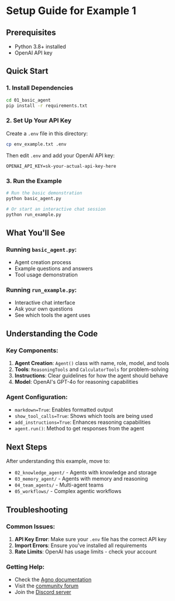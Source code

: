 # Setup Guide for Example 1

## Prerequisites
- Python 3.8+ installed
- OpenAI API key

## Quick Start

### 1. Install Dependencies
```bash
cd 01_basic_agent
pip install -r requirements.txt
```

### 2. Set Up Your API Key
Create a `.env` file in this directory:
```bash
cp env_example.txt .env
```

Then edit `.env` and add your OpenAI API key:
```
OPENAI_API_KEY=sk-your-actual-api-key-here
```

### 3. Run the Example
```bash
# Run the basic demonstration
python basic_agent.py

# Or start an interactive chat session
python run_example.py
```

## What You'll See

### Running `basic_agent.py`:
- Agent creation process
- Example questions and answers
- Tool usage demonstration

### Running `run_example.py`:
- Interactive chat interface
- Ask your own questions
- See which tools the agent uses

## Understanding the Code

### Key Components:
1. **Agent Creation**: `Agent()` class with name, role, model, and tools
2. **Tools**: `ReasoningTools` and `CalculatorTools` for problem-solving
3. **Instructions**: Clear guidelines for how the agent should behave
4. **Model**: OpenAI's GPT-4o for reasoning capabilities

### Agent Configuration:
- `markdown=True`: Enables formatted output
- `show_tool_calls=True`: Shows which tools are being used
- `add_instructions=True`: Enhances reasoning capabilities
- `agent.run()`: Method to get responses from the agent

## Next Steps
After understanding this example, move to:
- `02_knowledge_agent/` - Agents with knowledge and storage
- `03_memory_agent/` - Agents with memory and reasoning
- `04_team_agents/` - Multi-agent teams
- `05_workflows/` - Complex agentic workflows

## Troubleshooting

### Common Issues:
1. **API Key Error**: Make sure your `.env` file has the correct API key
2. **Import Errors**: Ensure you've installed all requirements
3. **Rate Limits**: OpenAI has usage limits - check your account

### Getting Help:
- Check the [Agno documentation](https://docs.agno.com)
- Visit the [community forum](https://community.agno.com)
- Join the [Discord server](https://discord.gg/agno)
